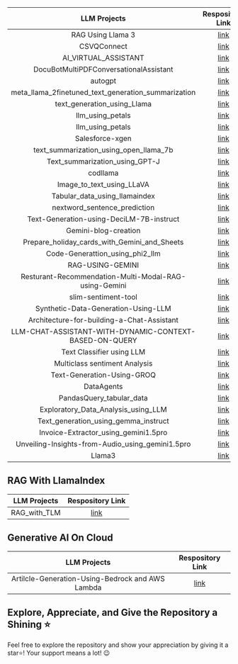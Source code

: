 | LLM Projects  |Respository Link   |
| :------------: | :------------: |
|RAG Using Llama 3   | [link ](https://github.com/Sakil786/RAG_using_Llama-3 "link ") |
|CSVQConnect   | [link ](https://github.com/Sakil786/CSVQConnect "link ") |
| AI_VIRTUAL_ASSISTANT  | [link](https://github.com/Sakil786/AI_VIRTUAL_ASSISTANT "link")|
|  DocuBotMultiPDFConversationalAssistant | [link](https://github.com/Sakil786/DocuBotMultiPDFConversationalAssistant "link")  |
|  autogpt |  [link ](https://github.com/Sakil786/autogpt "link ")|
|  meta_llama_2finetuned_text_generation_summarization | [link](https://github.com/Sakil786/-meta_llama_2finetuned_text_generation_summarization "link")  |
| text_generation_using_Llama|[ link](https://github.com/Sakil786/text_generation_using_Llama-2/tree/main " link") |
| llm_using_petals|[link](https://github.com/Sakil786/llm_using_petals "link") |
| llm_using_petals|[link](https://github.com/Sakil786/llm_using_petals "link") |
| Salesforce-xgen|[link](https://github.com/Sakil786/Salesforce-xgen "link")|
| text_summarization_using_open_llama_7b|[link](https://github.com/Sakil786/text_summarization_using_open_llama_7b "link")|
| Text_summarization_using_GPT-J|[link](https://github.com/Sakil786/Text_summarization_using_GPT-J "link")|
| codllama  | [ link](https://github.com/Sakil786/codllama " link") |
| Image_to_text_using_LLaVA  | [ link](https://github.com/Sakil786/Image_to_text_using_LLaVA/tree/main " link") |
| Tabular_data_using_llamaindex  | [ link](https://github.com/Sakil786/Tabular_data_using_llamaindex " link") |
| nextword_sentence_prediction  | [ link](https://github.com/Sakil786/nextword_sentence_prediction " link") |
| Text-Generation-using-DeciLM-7B-instruct  | [ link](https://github.com/Sakil786/Text-Generation-using-DeciLM-7B-instruct " link") |
| Gemini-blog-creation  | [ link](https://github.com/Sakil786/Gemini-blog-creation/tree/main " link") |
| Prepare_holiday_cards_with_Gemini_and_Sheets  | [ link](https://github.com/Sakil786/Prepare_holiday_cards_with_Gemini_and_Sheets/tree/main " link") |
| Code-Generattion_using_phi2_llm  | [ link](https://github.com/Sakil786/Code-Generattion_using_phi2_llm " link") |
| RAG-USING-GEMINI  | [ link](https://github.com/Sakil786/RAG-USING-GEMINI " link") |
| Resturant-Recommendation-Multi-Modal-RAG-using-Gemini  | [ link](https://github.com/Sakil786/Resturant-Recommendation-Multi-Modal-RAG-using-Gemini " link") |
| slim-sentiment-tool  | [ link](https://github.com/Sakil786/slim-sentiment-tool " link") |
| Synthetic-Data-Generation-Using-LLM  | [ link](https://github.com/Sakil786/Corporate-Presentations-Synthetic-Data-Generation-Using-LLM " link") |
| Architecture-for-building-a-Chat-Assistant | [ link](https://github.com/Sakil786/Design-an-Architecture-for-building-a-Chat-Assistant-for-an-ecommerce-platform " link") |
| LLM-CHAT-ASSISTANT-WITH-DYNAMIC-CONTEXT-BASED-ON-QUERY | [ link](https://github.com/Sakil786/LLM-CHAT-ASSISTANT-WITH-DYNAMIC-CONTEXT-BASED-ON-QUERY " link") |
| Text Classifier using LLM | [ link](https://github.com/Sakil786/AI-Powered-Text-Classifier-Harnessing-Large-Language-Models-for-Precise-Data-Categorization " link") |
| Multiclass sentiment Analysis | [ link](https://github.com/Sakil786/multi-class-sentiment-analysis-model-using-LLM " link") |
| Text-Generation-Using-GROQ | [ link](https://github.com/Sakil786/Text-Generation-Using-GROQ " link") |
| DataAgents | [ link](https://github.com/Sakil786/DataAgents " link") |
| PandasQuery_tabular_data | [ link](https://github.com/Sakil786/PandasQuery_tabular_data " link") |
| Exploratory_Data_Analysis_using_LLM | [ link](https://github.com/Sakil786/Exploratory_Data_Analysis_using_LLM/tree/main " link") |
| Text_generation_using_gemma_instruct | [ link](https://github.com/Sakil786/Text_generation_using_gemma_instruct/tree/main " link") |
| Invoice-Extractor_using_gemini1.5pro | [ link](https://github.com/Sakil786/Invoice-Extractor_using_gemini1.5pro/tree/main " link") |
| Unveiling-Insights-from-Audio_using_gemini1.5pro | [ link](https://github.com/Sakil786/Unveiling-Insights-from-Audio/tree/main " link") |
| Llama3 | [ link](https://github.com/Sakil786/Llama3 " link") |

## RAG With LlamaIndex
| LLM Projects  |Respository Link   |
| :------------: | :------------: |
|RAG_with_TLM   | [link ](https://github.com/Sakil786/RAG_with_TLM "link ") |

## Generative AI On Cloud
| LLM Projects  |Respository Link   |
| :------------: | :------------: |
|Artilcle-Generation-Using-Bedrock and AWS Lambda   | [link ](https://github.com/Sakil786/Artilcle-Generation-Using-Bedrock "link ") |
## Explore, Appreciate, and Give the Repository a Shining ⭐
Feel free to explore the repository and show your appreciation by giving it a star⭐! Your support means a lot! 😉
